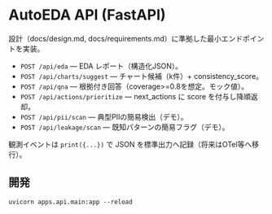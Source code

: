# AutoEDA API (FastAPI)

設計（docs/design.md, docs/requirements.md）に準拠した最小エンドポイントを実装。

- `POST /api/eda` — EDA レポート（構造化JSON）。
- `POST /api/charts/suggest` — チャート候補（k件）+ consistency_score。
- `POST /api/qna` — 根拠付き回答（coverage>=0.8を想定。モック値）。
- `POST /api/actions/prioritize` — next_actions に score を付与し降順返却。
- `POST /api/pii/scan` — 典型PIIの簡易検出（デモ）。
- `POST /api/leakage/scan` — 既知パターンの簡易フラグ（デモ）。

観測イベントは `print({...})` で JSON を標準出力へ記録（将来はOTel等へ移行）。

## 開発

```
uvicorn apps.api.main:app --reload
```

